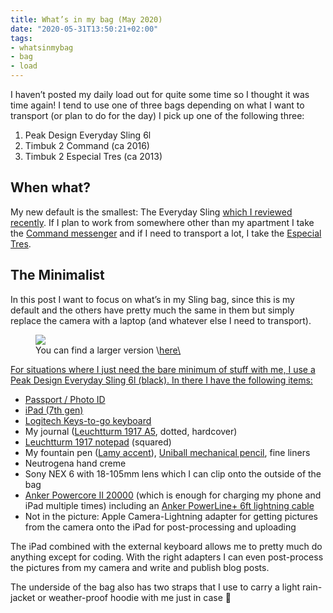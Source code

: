 ```yaml
---
title: What’s in my bag (May 2020)
date: "2020-05-31T13:50:21+02:00"
tags:
- whatsinmybag
- bag
- load
---
```


I haven’t posted my daily load out for quite some time so I thought it was time again! I tend to use one of three bags depending on what I want to transport (or plan to do for the day) I pick up one of the following three:

1. Peak Design Everyday Sling 6l
2. Timbuk 2 Command (ca 2016)
3. Timbuk 2 Especial Tres (ca 2013)

## When what?

My new default is the smallest: The Everyday Sling [which I reviewed recently](https://zerokspot.com/weblog/2020/05/24/first-look-peak-design-everyday-sling-6l/). If I plan to work from somewhere other than my apartment I take the [Command messenger](https://www.timbuk2.com/products/174-command-messenger-bag-sale) and if I need to transport a lot, I take the [Especial Tres](https://www.carryology.com/reviews-2/road-test/bag-review-timbuk2-especial-tres/).

## The Minimalist

In this post I want to focus on what’s in my Sling bag, since this is my default and the others have pretty much the same in them but simply replace the camera with a laptop (and whatever else I need to transport).

<figure><img src="http://files.zerokspot.com/whats-in-my-bag/2020-05.mini.jpg"><figcaption>You can find a larger version \<a href="http://files.zerokspot.com/whats-in-my-bag/2020-05.jpg"\>here\</a\></figcaption></figure>

For situations where I just need the bare minimum of stuff with me, I use a Peak Design Everyday Sling 6l (black). In there I have the following items:

- Passport / Photo ID
- iPad (7th gen)
- [Logitech Keys-to-go keyboard](https://www.logitech.com/de-de/product/keys-to-go?crid=1762)
 - My journal ([Leuchtturm 1917 A5](https://www.leuchtturm1917.de/notizbuch-medium-a5-hardcover-251-nummerierte-seiten.html), dotted, hardcover)
- [Leuchtturm 1917 notepad](https://www.leuchtturm1917.de/reporterblock-pocket-a6-hardcover-94-nummerierte-seiten.html) (squared)
- My fountain pen ([Lamy accent](https://zerokspot.com/weblog/2020/04/27/lamy-accent-ef-fountain-pen/)), [Uniball mechanical pencil](https://uniballco.com/uni-products/kuru-toga/), fine liners
- Neutrogena hand creme
- Sony NEX 6 with 18-105mm lens which I can clip onto the outside of the bag
- [Anker Powercore II 20000](https://www.anker.com/products/variant/powercore-ii-20000/A1260011) (which is enough for charging my phone and iPad multiple times) including an [Anker PowerLine+ 6ft lightning cable](https://www.anker.com/products/variant/powerline--6ft-lightning/B8122091)
- Not in the picture: Apple Camera-Lightning adapter for getting pictures from the camera onto the iPad for post-processing and uploading

The iPad combined with the external keyboard allows me to pretty much do anything except for coding. With the right adapters I can even post-process the pictures from my camera and write and publish blog posts.

The underside of the bag also has two straps that I use to carry a light rain-jacket or weather-proof hoodie with me just in case 🙂
